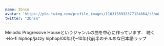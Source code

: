 ```yaml
---
name: 2bnsn
avatar: 'https://pbs.twimg.com/profile_images/1163135932377124864/t5hu8EWX_400x400.jpg'
twitter: "2bnsn"
---
```

Melodic Progressive Houseというジャンルの曲を中心に作っています．
聴く→lo-fi hiphop/jazzy hiphop/00年代~10年代前半のチルめな日本語ラップ
